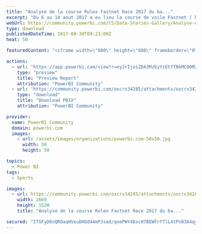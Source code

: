 ```yaml
---
title: "Analyse de la course Rolex Fastnet Race 2017 du ba..."
excerpt: "Du 6 au 10 aout 2017 a eu lieu la course de voile Fastnet ( http://www.rolexfastnetrace.com/ ). Le skipper Maxime Cauwe , Directeur financier du"
webUrl: https://community.powerbi.com/t5/Data-Stories-Gallery/Analyse-de-la-course-Rolex-Fastnet-Race-2017-du-bateau-AZEO/m-p/261972
type: download
publishedDateTime: 2017-09-30T09:23:00Z
heat: 50

featuredContent: "<iframe width=\"800\" height=\"600\" frameborder=\"0\" src=\"https://app.powerbi.com/view?r=eyJrIjoiZDA3MzEyYzEtYTNkMC00M2Q3LTk3OWMtYjZlMGViMWExMmE3IiwidCI6IjNjMGUyMDA1LTU4ODQtNGFjZi04YjI1LWJlNWU1YzlhYmQ4OCIsImMiOjh9\"></iframe>"

actions:
  - url: "https://app.powerbi.com/view?r=eyJrIjoiZDA3MzEyYzEtYTNkMC00M2Q3LTk3OWMtYjZlMGViMWExMmE3IiwidCI6IjNjMGUyMDA1LTU4ODQtNGFjZi04YjI1LWJlNWU1YzlhYmQ4OCIsImMiOjh9"
    type: "preview"
    title: "Preview Report"
    attribution: "PowerBI Community"
  - url: "https://community.powerbi.com/oxcrx34285/attachments/oxcrx34285/DataStoriesGallery/1173/2/Monitoring-Fast%20Net%20V1.pbix"
    type: "download"
    title: "Download PBIX"
    attribution: "PowerBI Community"

provider:
  name: PowerBI Community
  domain: powerbi.com
  images:
    - url: /assets/images/organizations/powerbi.com-50x50.jpg
      width: 50
      height: 50

topics:
  - Power BI
tags:
  - Sports

images:
  - url: https://community.powerbi.com/oxcrx34285/attachments/oxcrx34285/DataStoriesGallery/1173/1/azeo-fastnet-dashboard-v1.PNG
    width: 2669
    height: 1520
    title: "Analyse de la course Rolex Fastnet Race 2017 du ba..."

secured: "IfSFyD6nQROaqHVeuDHUd44mPJsed/qnePWY4BscH7BEWFrfTlL4tPn03b4qydPa01zYEq+RgOUPmDFGu2sTmiAh3CU9I0MLI0rABookCR8zfxvwYRBakZOoY+F08M+f8LY3X3D0PeiTpaR4lfdc5rE7Role3ZmgkkLCZRqS0bvXoslwGE4Bni9L6UmD7+NSNrSi8yjyyyiIGdrqovkEjUxVctQHz0Ts9Vb7tCmOKdbB4RkgyIeZhoz+nj9AgrD6CS2/POBSDDMz7EfI3ZoXiviOqTgEeU5Hi9oRkJ1g4h6aZmPr9jo0V11sO1QAkJQEa7NgC95MdmDXqlTjIOOk05xO+pcBvcJSJ0/6QUl2ZHml1/usxM7MYFwJ+YdHQ8R7m07KcejTZ6V+f/V95Mp9wd2qZ8osSrB6Ld4epNj5YHI=;E19lWmN0Ue+GdaHJXsMm2A=="
---
```


